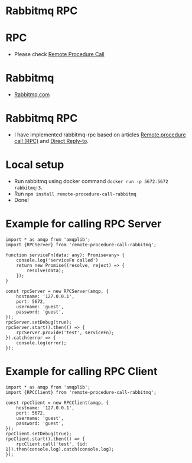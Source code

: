 Rabbitmq RPC
============

# RPC
- Please check [Remote Procedure Call](https://en.wikipedia.org/wiki/Remote_procedure_call)

# Rabbitmq
- [Rabbitmq.com](https://www.rabbitmq.com)

# Rabbitmq RPC
- I have implemented rabbitmq-rpc based on articles [Remote procedure call (RPC)](https://www.rabbitmq.com/tutorials/tutorial-six-python.html) and [Direct Reply-to](https://www.rabbitmq.com/direct-reply-to.html).

# Local setup
- Run rabbitmq using docker command `docker run -p 5672:5672 rabbitmq:3`.
- Run `npm install remote-procedure-call-rabbitmq`
- Done!

# Example for calling RPC Server
```
import * as amqp from 'amqplib';
import {RPCServer} from 'remote-procedure-call-rabbitmq';

function serviceFn(data: any): Promise<any> {
    console.log('serviceFn called')
    return new Promise((resolve, reject) => {
        resolve(data);
    });
}

const rpcServer = new RPCServer(amqp, {
    hostname: '127.0.0.1',
    port: 5672,
    username: 'guest',
    password: 'guest',
});
rpcServer.setDebug(true);
rpcServer.start().then(() => {
    rpcServer.provide('test', serviceFn);
}).catch(error => {
    console.log(error);
});
```

# Example for calling RPC Client
```
import * as amqp from 'amqplib';
import {RPCClient} from 'remote-procedure-call-rabbitmq';

const rpcClient = new RPCClient(amqp, {
    hostname: '127.0.0.1',
    port: 5672,
    username: 'guest',
    password: 'guest',
});
rpcClient.setDebug(true);
rpcClient.start().then(() => {
    rpcClient.call('test', {id: 1}).then(console.log).catch(console.log);
});
```
